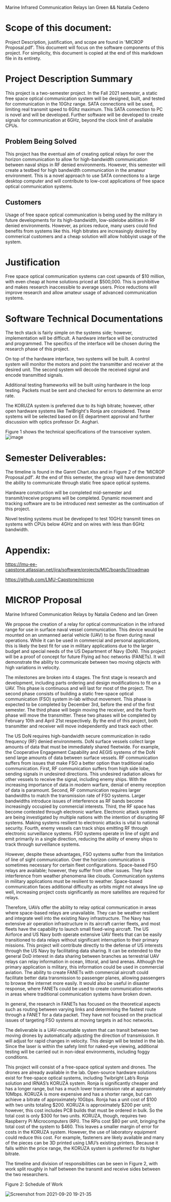 Marine Infrared Communication Relays
Ian Green && Natalia Cedeno

# Scope of this document:
Project Description, justification, and scope are found in 'MICROP Proposal.pdf'. This document will focus on the software components of this project. For simplicity, this document is copied at the end of this markdown file in its entirety.

# Project Description Summary
This project is a two-semester project. In the Fall 2021 semester, a static free space optical communication system will be designed, built, and tested for communication in the 10Ghz range. SATA connections will be used, limiting real transmit speed to 6Ghz maximum. This SATA connection to PC is novel and will be developed. Further software will be developed to create signals for communication at 6GHz, beyond the clock limit of available CPUs.

## Problem Being Solved
This project has the eventual aim of creating optical relays for over the horizon communication to allow for high-bandwidth communication between naval ships in RF denied environments. However, this semester will create a testbed for high bandwidth communication in the amateur environment. This is a novel approach to use SATA connections to a large desktop computer and will contribute to low-cost applications of free space optical communication systems. 

## Customers
Usage of free space optical communication is being used by the military in future developments for its high-bandwidth, low-sidelobe abilities in RF denied environments. However, as prices reduce, many users could find benefits from systems like this. High bitrates are increasingly desired by commerical customers and a cheap solution will allow hobbyist usage of the system.

# Justification
Free space optical communication systems can cost upwards of $10 million, with even cheap at home solutions priced at $500,000. This is prohibitive and makes research inaccessible to average users. Price reductions will improve research and allow amateur usage of advanced communication systems.

# Software Technical Documentations
The tech stack is fairly simple on the systems side; however, implementation will be difficult. A hardware interface will be constructed and programmed. The specifics of the interface will be chosen during the research phase of this project.

On top of the hardware interface, two systems will be built. A control system will monitor the motors and point the transmitter and receiver at the desired unit. The second system will decode the received signal and encode transmitted signals.

Additional testing frameworks will be built using hardware in the loop testing. Packets must be sent and checked for errors to determine an error rate.

The KORUZA system is preferred due to its high bitrate; however, other open hardware systems like TwiBright's Ronja are considered. These systems will be selected based on EE department approval and further discussion with optics professor Dr. Asghari.

Figure 1 shows the technical specifications of the transceiver system.
![image](https://user-images.githubusercontent.com/40191185/134425809-ba5a7f2f-afd6-49e3-84e9-e4984ec8b118.png)

# Semester Deliverables:
The timeline is found in the Gannt Chart.xlsx and in Figure 2 of the 'MICROP Proposal.pdf'. At the end of this semester, the group will have demonstrated the ability to communicate through static free space optical systems.

Hardware construction will be completed mid-semester and transmit/receive programs will be completed. Dynamic movement and tracking software are to be introduced next semester as the continuation of this project.

Novel testing systems must be developed to test 10GHz transmit times on systems with CPUs below 4GHz and on wires with less than 6GHz bandwidth. 

# Appendix:
https://lmu-ee-capstone.atlassian.net/jira/software/projects/MIC/boards/1/roadmap

https://github.com/LMU-Capstone/microp


# MICROP Proposal
Marine Infrared Communication Relays by Natalia Cedeno and Ian Green

We propose the creation of a relay for optical communication in the infrared range for use in surface naval vessel communication. This device would be mounted on an unmanned aerial vehicle (UAV) to be flown during naval operations. While it can be used in commercial and personal applications, this is likely the best fit for use in military applications due to the larger budget and special needs of the US Department of Navy (DoN). This project will be a proof of concept for future Flying ad hoc networks (FANETs). It will demonstrate the ability to communicate between two moving objects with high variations in velocity.

The milestones are broken into 4 stages. The first stage is research and development, including parts ordering and design modifications to fit on a UAV. This phase is continuous and will last for most of the project. The second phase consists of building a static free-space optical communication (FSO) system in-lab without movement. This phase is expected to be completed by December 3rd, before the end of the first semester. The third phase will begin moving the receiver, and the fourth phase will move the transmitter. These two phases will be completed by February 10th and April 21st respectively. By the end of this project, both transmitter and receiver will move independently and track each other.

The US DoN requires high-bandwidth secure communication in radio frequency (RF) denied environments. DoN surface vessels collect large amounts of data that must be immediately shared fleetwide. For example, the Cooperative Engagement Capability and AEGIS systems of the DoN send large amounts of data between surface vessels. RF communication suffers from issues that make FSO a better option than traditional radio communication. First, RF communication suffers from high side lobe, sending signals in undesired directions. This undesired radiation allows for other vessels to receive the signal, including enemy ships. With the increasing importance of data in modern warfare, denial of enemy reception of data is paramount. Second, RF communication requires larger bandwidths to match the transmission rate of FSO systems. Larger bandwidths introduce issues of interference as RF bands become increasingly occupied by commercial interests. Third, the RF space has become contested through electronic warfare. Electronic attack systems are being investigated by multiple nations with the intention of disrupting RF systems. Making systems resilient to electronic attacks is vital to national security. Fourth, enemy vessels can track ships emitting RF through electronic surveillance systems. FSO systems operate in line of sight and emit primarily in a single direction, reducing the ability of enemy ships to track through surveillance systems.

However, despite these advantages, FSO systems suffer from the limitation of line of sight communication. Over the horizon communication is sometimes necessary for certain fleet configurations. Space-based FSO relays are available; however, they suffer from other issues. They face interference from weather phenomena like clouds. Communication systems in military applications must be resilient to weather. Space-based communication faces additional difficulty as orbits might not always line up well, increasing project costs significantly as more satellites are required for relays. 

Therefore, UAVs offer the ability to relay optical communication in areas where space-based relays are unavailable. They can be weather resilient and integrate well into the existing Navy infrastructure. The Navy has extensive air operation infrastructure in its aircraft carrier fleets, and most fleets have the capability to launch small fixed-wing aircraft. The US Airforce and US Navy both operate extensive UAV fleets that can be easily transitioned to data relays without significant interruption to their primary missions. 
This project will contribute directly to the defense of US interests through the US Navy by facilitating data sharing. It can be extended to the general DoD interest in data sharing between branches as terrestrial UAV relays can relay information in ocean, littoral, and land arenas. Although the primary application is military, this information could be used in commercial aviation. The ability to create FANETs with commercial aircraft could facilitate better data transmission to passenger planes, allowing passengers to browse the internet more easily. It would also be useful in disaster response, where FANETs could be used to create communication networks in areas where traditional communication systems have broken down.

In general, the research in FANETs has focused on the theoretical aspects such as routing between varying links and determining the fastest route through a FANET for a data packet. They have not focused on the practical issues of targeting FSO systems at moving targets in ad hoc networks.

The deliverable is a UAV-mountable system that can transit between two moving drones by automatically adjusting the direction of transmission. It will adjust for rapid changes in velocity. This design will be tested in the lab. Since the laser is within the safety limit for naked-eye viewing, additional testing will be carried out in non-ideal environments, including foggy conditions.

This project will consist of a free-space optical system and drones. The drones are already available in the lab. Open-source hardware solutions exist for free-space optical systems, including Twibright Lab’s Ronja solution and IRNAS’s KORUZA system. Ronja is significantly cheaper and has a longer range, but has a much lower transmission rate at approximately 10Mbps. KORUZA is more expensive and has a shorter range, but can achieve a bitrate of approximately 10Gbps. Ronja has a unit cost of $100 with two units totaling $200. KORUZA is approximately $200 per unit; however, this cost includes PCB builds that must be ordered in bulk. So the total cost is only $300 for two units. KORUZA, though, requires two Raspberry Pi Microcomputers (RPi). The RPis cost $80 per unit, bringing the total cost of the system to $460. This leaves a smaller margin of error for costs in the KORUZA system. However, the use of laboratory equipment could reduce this cost. For example, fasteners are likely available and many of the pieces can be 3D printed using LMU’s existing printers. Because it falls within the price range, the KORUZA system is preferred for its higher bitrate.

The timeline and division of responsibilities can be seen in Figure 2, with work split roughly in half between the transmit and receive sides between the two researchers.



Figure 2: Schedule of Work

![Screenshot from 2021-09-20 19-21-35](https://user-images.githubusercontent.com/40191185/134102124-98935948-cdea-476f-8c65-c09ea26ad542.png)
